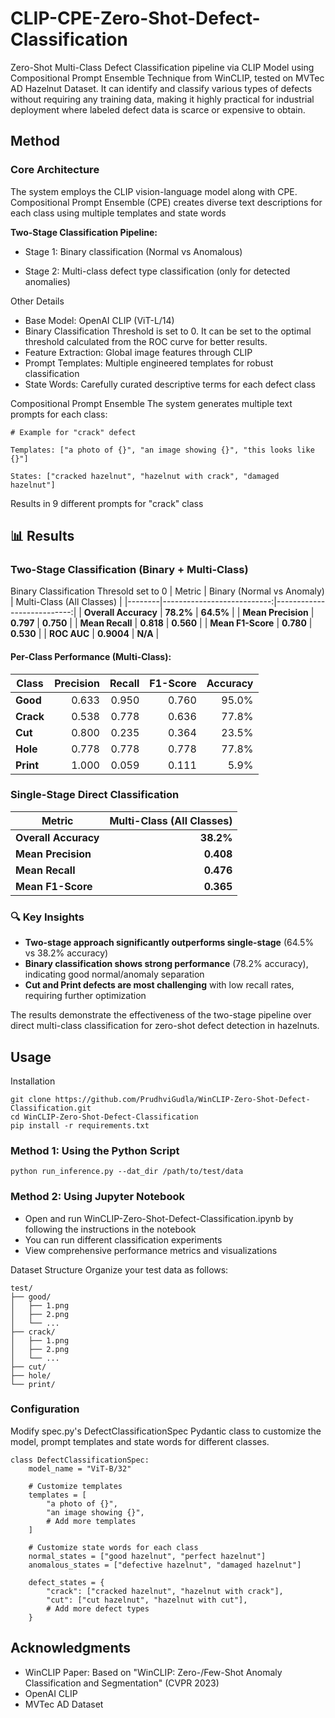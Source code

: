 # CLIP-CPE-Zero-Shot-Defect-Classification
Zero-Shot Multi-Class Defect Classification pipeline via CLIP Model using Compositional Prompt Ensemble Technique from WinCLIP, tested on MVTec AD Hazelnut Dataset. It can identify and classify various types of defects without requiring any training data, making it highly practical for industrial deployment where labeled defect data is scarce or expensive to obtain.

## Method
### Core Architecture
The system employs the CLIP vision-language model along with CPE. Compositional Prompt Ensemble (CPE) creates diverse text descriptions for each class using multiple templates and state words

**Two-Stage Classification Pipeline:**

- Stage 1: Binary classification (Normal vs Anomalous) 

- Stage 2: Multi-class defect type classification (only for detected anomalies)

Other Details
- Base Model: OpenAI CLIP (ViT-L/14)
- Binary Classification Threshold is set to 0. It can be set to the optimal threshold calculated from the ROC curve for better results.
- Feature Extraction: Global image features through CLIP 
- Prompt Templates: Multiple engineered templates for robust classification
- State Words: Carefully curated descriptive terms for each defect class

Compositional Prompt Ensemble
The system generates multiple text prompts for each class:

```
# Example for "crack" defect

Templates: ["a photo of {}", "an image showing {}", "this looks like {}"]

States: ["cracked hazelnut", "hazelnut with crack", "damaged hazelnut"]

```
Results in 9 different prompts for "crack" class

## 📊 Results

### Two-Stage Classification (Binary + Multi-Class)
Binary Classification Thresold set to 0
| Metric | Binary (Normal vs Anomaly) | Multi-Class (All Classes) |
|--------|---------------------------:|---------------------------:|
| **Overall Accuracy** | **78.2%** | **64.5%** |
| **Mean Precision** | **0.797** | **0.750** |
| **Mean Recall** | **0.818** | **0.560** |
| **Mean F1-Score** | **0.780** | **0.530** |
| **ROC AUC** | **0.9004** | **N/A** |

#### Per-Class Performance (Multi-Class):
| Class | Precision | Recall | F1-Score | Accuracy |
|-------|----------:|-------:|---------:|---------:|
| **Good** | 0.633 | 0.950 | 0.760 | 95.0% |
| **Crack** | 0.538 | 0.778 | 0.636 | 77.8% |
| **Cut** | 0.800 | 0.235 | 0.364 | 23.5% |
| **Hole** | 0.778 | 0.778 | 0.778 | 77.8% |
| **Print** | 1.000 | 0.059 | 0.111 | 5.9% |

### Single-Stage Direct Classification

| Metric | Multi-Class (All Classes) |
|--------|--------------------------:|
| **Overall Accuracy** | **38.2%** |
| **Mean Precision** | **0.408** |
| **Mean Recall** | **0.476** |
| **Mean F1-Score** | **0.365** |

### 🔍 Key Insights

- **Two-stage approach significantly outperforms single-stage** (64.5% vs 38.2% accuracy)
- **Binary classification shows strong performance** (78.2% accuracy), indicating good normal/anomaly separation  
- **Cut and Print defects are most challenging** with low recall rates, requiring further optimization

The results demonstrate the effectiveness of the two-stage pipeline over direct multi-class classification for zero-shot defect detection in hazelnuts.

## Usage
Installation
```
git clone https://github.com/PrudhviGudla/WinCLIP-Zero-Shot-Defect-Classification.git
cd WinCLIP-Zero-Shot-Defect-Classification
pip install -r requirements.txt
```

### Method 1: Using the Python Script
```
python run_inference.py --dat_dir /path/to/test/data 
```

### Method 2: Using Jupyter Notebook
- Open and run WinCLIP-Zero-Shot-Defect-Classification.ipynb by following the instructions in the notebook
- You can run different classification experiments
- View comprehensive performance metrics and visualizations

Dataset Structure
Organize your test data as follows:
```
test/
├── good/
│   ├── 1.png
│   ├── 2.png
│   └── ...
├── crack/
│   ├── 1.png
│   ├── 2.png
│   └── ...
├── cut/
├── hole/
└── print/
```

### Configuration
Modify spec.py's DefectClassificationSpec Pydantic class to customize the model, prompt templates and state words for different classes.

```
class DefectClassificationSpec:
    model_name = "ViT-B/32"
    
    # Customize templates
    templates = [
        "a photo of {}",
        "an image showing {}",
        # Add more templates
    ]
    
    # Customize state words for each class
    normal_states = ["good hazelnut", "perfect hazelnut"]
    anomalous_states = ["defective hazelnut", "damaged hazelnut"]
    
    defect_states = {
        "crack": ["cracked hazelnut", "hazelnut with crack"],
        "cut": ["cut hazelnut", "hazelnut with cut"],
        # Add more defect types
    }
```

## Acknowledgments
- WinCLIP Paper: Based on "WinCLIP: Zero-/Few-Shot Anomaly Classification and Segmentation" (CVPR 2023)
- OpenAI CLIP
- MVTec AD Dataset
